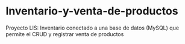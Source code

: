 # Inventario-y-venta-de-productos
Proyecto LIS: Inventario conectado a una base de datos (MySQL) que permite el CRUD y registrar venta de productos
